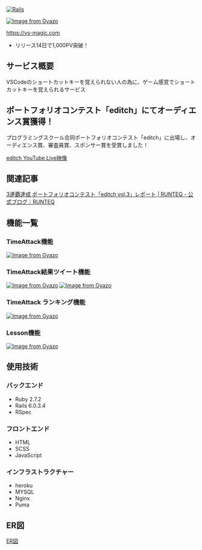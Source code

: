 [![Rails](https://img.shields.io/badge/Rails-v6.0.3.4-%23a72332)](https://rubygems.org/gems/rails/versions/5.2.4.4)

[![Image from Gyazo](https://i.gyazo.com/429279230689b1b3cb7b2be1aab9ef70.png)](https://gyazo.com/429279230689b1b3cb7b2be1aab9ef70)

https://vs-magic.com

- リリース14日で1,000PV突破！

## サービス概要

VSCodeのショートカットキーを覚えられない人の為に、ゲーム感覚でショートカットキーを覚えられるサービス

## ポートフォリオコンテスト「editch」にてオーディエンス賞獲得！

プログラミングスクール合同ポートフォリオコンテスト「editch」に出場し、オーディエンス賞、審査員賞、スポンサー賞を受賞しました！

[editch YouTube Live映像](https://youtu.be/nQOdoZ-xV1Q?t=2353)

## 関連記事
[3連覇達成 ポートフォリオコンテスト「editch vol.3」レポート | RUNTEQ - 公式ブログ｜RUNTEQ](https://blog.runteq.jp/programming-school/event/4584/)

## 機能一覧

### TimeAttack機能
[![Image from Gyazo](https://i.gyazo.com/69d2f67bc34a3167d287e101b787f5ac.gif)](https://gyazo.com/69d2f67bc34a3167d287e101b787f5ac)
### TimeAttack結果ツイート機能
[![Image from Gyazo](https://i.gyazo.com/0322d4dde9a106963565b851bcb85831.png)](https://gyazo.com/0322d4dde9a106963565b851bcb85831)
[![Image from Gyazo](https://i.gyazo.com/c2e4ba6574965cc26544c87113cfd40a.png)](https://gyazo.com/c2e4ba6574965cc26544c87113cfd40a)
### TimeAttack ランキング機能
[![Image from Gyazo](https://i.gyazo.com/449e094a763cca5b850412a23ce1ee5d.png)](https://gyazo.com/449e094a763cca5b850412a23ce1ee5d)
### Lesson機能
[![Image from Gyazo](https://i.gyazo.com/883973286ff0f620d1333c47bd8508ea.gif)](https://gyazo.com/883973286ff0f620d1333c47bd8508ea)

## 使用技術
### バックエンド
- Ruby 2.7.2
- Rails 6.0.3.4
- RSpec
### フロントエンド
- HTML
- SCSS
- JavaScript
### インフラストラクチャー
- heroku 
- MYSQL 
- Nginx
- Puma

[comment]: <> (## 画面遷移図)

[comment]: <> ([画面遷移図]&#40;https://xd.adobe.com/view/999a73f7-5a2c-4f7f-aae7-7429c94589ca-ccc9/&#41;)

## ER図

[ER図](https://dbdiagram.io/d/607e8e92b29a09603d114265)
